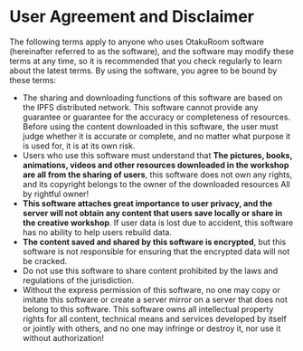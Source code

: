 # **User Agreement and Disclaimer**
The following terms apply to anyone who uses OtakuRoom software (hereinafter referred to as the software), and the software may modify these terms at any time, so it is recommended that you check regularly to learn about the latest terms. By using the software, you agree to be bound by these terms:
- The sharing and downloading functions of this software are based on the IPFS distributed network. This software cannot provide any guarantee or guarantee for the accuracy or completeness of resources. Before using the content downloaded in this software, the user must judge whether it is accurate or complete, and no matter what purpose it is used for, it is at its own risk.
- Users who use this software must understand that **The pictures, books, animations, videos and other resources downloaded in the workshop are all from the sharing of users**, this software does not own any rights, and its copyright belongs to the owner of the downloaded resources All by rightful owner!
- **This software attaches great importance to user privacy, and the server will not obtain any content that users save locally or share in the creative workshop**. If user data is lost due to accident, this software has no ability to help users rebuild data.
- **The content saved and shared by this software is encrypted**, but this software is not responsible for ensuring that the encrypted data will not be cracked.
- Do not use this software to share content prohibited by the laws and regulations of the jurisdiction.
- Without the express permission of this software, no one may copy or imitate this software or create a server mirror on a server that does not belong to this software. This software owns all intellectual property rights for all content, technical means and services developed by itself or jointly with others, and no one may infringe or destroy it, nor use it without authorization!
